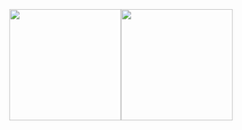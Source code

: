 <div>
  <section style="display: flex; justify-content: flex-end;">
    <a href="https://github.com/anuraghazra/github-readme-stats">
      <img align="center" style="height: 200px" src="https://github-readme-stats.vercel.app/api?username=seiya2130" />
    </a>
    <a href="https://github.com/anuraghazra/convoychat">
      <img align="center" style="height: 200px" src="https://github-readme-stats.vercel.app/api/top-langs/?username=seiya2130&layout=compact" />
    </a>
  </section>
</div>
